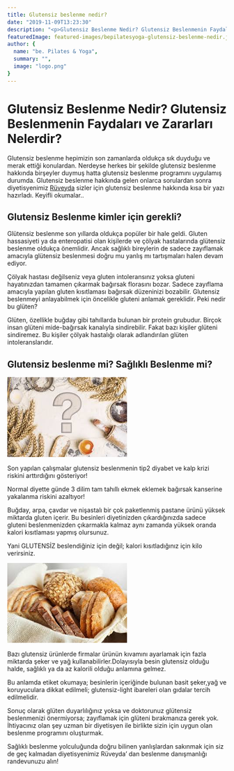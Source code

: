 ```yaml
---
title: Glutensiz beslenme nedir?
date: "2019-11-09T13:23:30"
description: "<p>Glutensiz Beslenme Nedir? Glutensiz Beslenmenin Faydaları ve Zararları Nelerdir? Glutensiz beslenme hepimizin son zamanlarda oldukça sık duyduğu ve merak ettiği konulardan.</p>"
featuredImage: featured-images/bepilatesyoga-glutensiz-beslenme-nedir.jpg
author: {
  name: "be. Pilates & Yoga",
  summary: "",
  image: "logo.png"
}
---
```

# Glutensiz Beslenme Nedir? Glutensiz Beslenmenin Faydaları ve Zararları Nelerdir?

Glutensiz beslenme hepimizin son zamanlarda oldukça sık duyduğu ve merak ettiği konulardan. Nerdeyse herkes bir şekilde glutensiz beslenme hakkında birşeyler duymuş hatta glutensiz beslenme programını uygulamış durumda. Glutensiz beslenme hakkında gelen onlarca sorulardan sonra diyetisyenimiz [Rüveyda](https://bepilatesyoga.com/ekip/ruveyda-busra-dengiz/) sizler için glutensiz beslenme hakkında kısa bir yazı hazırladı. Keyifli okumalar..

## Glutensiz Beslenme kimler için gerekli?

Glütensiz beslenme son yıllarda oldukça popüler bir hale geldi. Gluten hassasiyeti ya da enteropatisi olan kişilerde ve çölyak hastalarında glütensiz beslenme oldukça önemlidir. Ancak sağlıklı bireylerin de sadece zayıflamak amacıyla glütensiz beslenmesi doğru mu yanlış mı tartışmaları halen devam ediyor.

Çölyak hastası değilseniz veya gluten intoleransınız yoksa gluteni hayatınızdan tamamen çıkarmak bağırsak florasını bozar. Sadece zayıflama amacıyla yapılan gluten kısıtlaması bağırsak düzeninizi bozabilir. Glutensiz beslenmeyi anlayabilmek için öncelikle gluteni anlamak gereklidir. Peki nedir bu glüten?

Glüten, özellikle buğday gibi tahıllarda bulunan bir protein grubudur. Birçok insan glüteni mide-bağırsak kanalıyla sindirebilir. Fakat bazı kişiler glüteni sindiremez. Bu kişiler çölyak hastalığı olarak adlandırılan glüten intoleranslarıdır.

## Glutensiz beslenme mi? Sağlıklı Beslenme mi?

<div class="float-left">
  <img src="./glutensiz-beslenme-mi-saglikli-beslenme-mi.jpg">
</div>

Son yapılan çalışmalar glutensiz beslenmenin tip2 diyabet ve kalp krizi riskini arttırdığını gösteriyor!

Normal diyette günde 3 dilim tam tahıllı ekmek eklemek bağırsak kanserine yakalanma riskini azaltıyor!

Buğday, arpa, çavdar ve nişastalı bir çok paketlenmiş pastane ürünü yüksek miktarda gluten içerir. Bu besinleri diyetinizden çıkardığınızda sadece gluteni beslenmenizden çıkarmakla kalmaz aynı zamanda yüksek oranda kalori kısıtlaması yapmış olursunuz.

Yani GLUTENSİZ beslendiğiniz için değil; kalori kısıtladığınız için kilo verirsiniz.

<div class="float-right">
  <img src="./bepilatesyoga-glutensiz-beslenme.jpg">
</div>

Bazı glutensiz ürünlerde firmalar ürünün kıvamını ayarlamak için fazla miktarda şeker ve yağ kullanabilirler.Dolayısıyla besin glutensiz olduğu halde, sağlıklı ya da az kalorili olduğu anlamına gelmez.

Bu anlamda etiket okumaya; besinlerin içeriğinde bulunan basit şeker,yağ ve koruyuculara dikkat edilmeli; glutensiz-light ibareleri olan gıdalar tercih edilmelidir.

Sonuç olarak glüten duyarlılığınız yoksa ve doktorunuz glütensiz beslenmenizi önermiyorsa; zayıflamak için glüteni bırakmanıza gerek yok. İhtiyacınız olan şey uzman bir diyetisyen ile birlikte sizin için uygun olan beslenme programını oluşturmak.

Sağlıklı beslenme yolculuğunda doğru bilinen yanlışlardan sakınmak için siz de geç kalmadan diyetisyenimiz Rüveyda’ dan beslenme danışmanlığı randevunuzu alın!